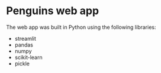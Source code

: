 # Penguins web app

The web app was built in Python using the following libraries:
* streamlit
* pandas
* numpy
* scikit-learn
* pickle

